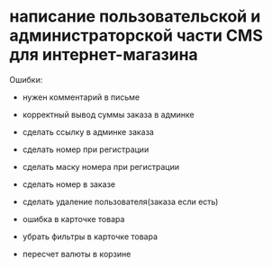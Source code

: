 # написание пользовательской и администраторской части CMS для интернет-магазина

Ошибки:
- нужен комментарий в письме
- корректный вывод суммы заказа в админке 
- сделать ссылку в админке заказа
- сделать номер при регистрации
- сделать маску номера при регистрации 
- сделать номер в заказе 
- сделать удаление пользователя(заказа если есть)
- ошибка в карточке товара
- убрать фильтры в карточке товара

- пересчет валюты в корзине
